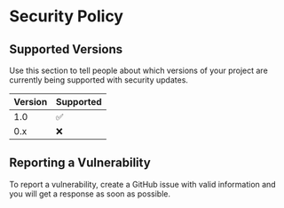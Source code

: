 # Security Policy

## Supported Versions

Use this section to tell people about which versions of your project are
currently being supported with security updates.

| Version | Supported          |
| ------- | ------------------ |
| 1.0     | :white_check_mark: |
| 0.x     | :x:                |

## Reporting a Vulnerability

To report a vulnerability, create a GitHub issue with valid information and you will get a response as soon as possible.
